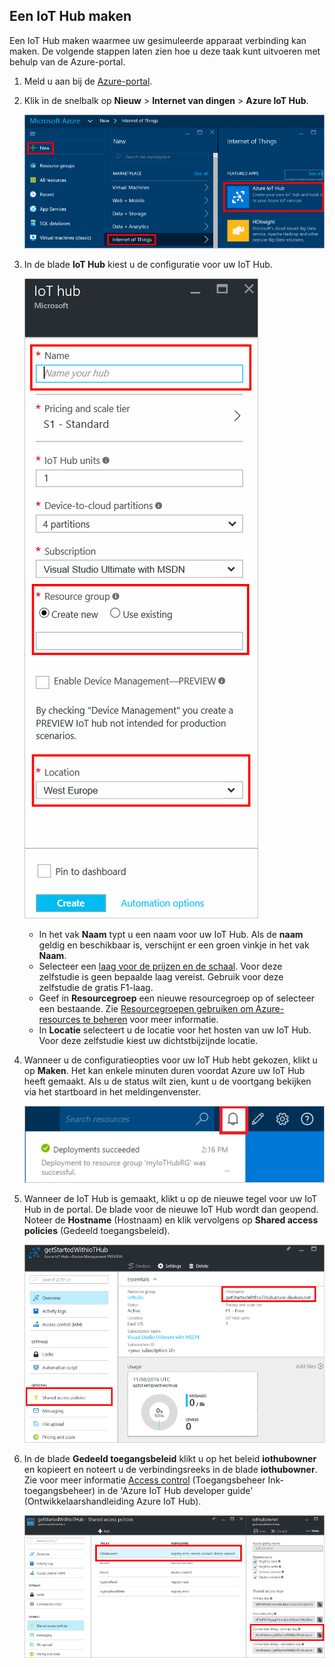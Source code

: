 ## Een IoT Hub maken

Een IoT Hub maken waarmee uw gesimuleerde apparaat verbinding kan maken. De volgende stappen laten zien hoe u deze taak kunt uitvoeren met behulp van de Azure-portal.

1. Meld u aan bij de [Azure-portal][lnk portal].

2. Klik in de snelbalk op **Nieuw** > **Internet van dingen** > **Azure IoT Hub**.

    ![Snelbalk Azure-portal][1]

3. In de blade **IoT Hub** kiest u de configuratie voor uw IoT Hub.

    ![Blade IoT Hub][2]

    * In het vak **Naam** typt u een naam voor uw IoT Hub. Als de **naam** geldig en beschikbaar is, verschijnt er een groen vinkje in het vak **Naam**.
    * Selecteer een [laag voor de prijzen en de schaal][lnk-pricing]. Voor deze zelfstudie is geen bepaalde laag vereist. Gebruik voor deze zelfstudie de gratis F1-laag.
    * Geef in **Resourcegroep** een nieuwe resourcegroep op of selecteer een bestaande. Zie [Resourcegroepen gebruiken om Azure-resources te beheren][lnk-resource-groups] voor meer informatie.
    * In **Locatie** selecteert u de locatie voor het hosten van uw IoT Hub. Voor deze zelfstudie kiest uw dichtstbijzijnde locatie.

4. Wanneer u de configuratieopties voor uw IoT Hub hebt gekozen, klikt u op **Maken**.  Het kan enkele minuten duren voordat Azure uw IoT Hub heeft gemaakt. Als u de status wilt zien, kunt u de voortgang bekijken via het startboard in het meldingenvenster.

    ![Status Nieuwe IoT Hub][3]

5. Wanneer de IoT Hub is gemaakt, klikt u op de nieuwe tegel voor uw IoT Hub in de portal. De blade voor de nieuwe IoT Hub wordt dan geopend. Noteer de **Hostname** (Hostnaam) en klik vervolgens op **Shared access policies** (Gedeeld toegangsbeleid).

    ![Blade Nieuwe IoT Hub][4]

6. In de blade **Gedeeld toegangsbeleid** klikt u op het beleid **iothubowner** en kopieert en noteert u de verbindingsreeks in de blade **iothubowner**. Zie voor meer informatie [Access control][lnk-access-control] (Toegangsbeheer Ink-toegangsbeheer) in de 'Azure IoT Hub developer guide' (Ontwikkelaarshandleiding Azure IoT Hub).

    ![Blade Gedeeld toegangsbeleid][5]


<!-- Images. -->
[1]: ./media/iot-hub-get-started-create-hub/create-iot-hub1.png
[2]: ./media/iot-hub-get-started-create-hub/create-iot-hub2.png
[3]: ./media/iot-hub-get-started-create-hub/create-iot-hub3.png
[4]: ./media/iot-hub-get-started-create-hub/create-iot-hub4.png
[5]: ./media/iot-hub-get-started-create-hub/create-iot-hub5.png

<!-- Links -->
[lnk-resource-groups]: ../articles/azure-portal/resource-group-portal.md
[lnk portal]: https://portal.azure.com/
[lnk-pricing]: https://azure.microsoft.com/pricing/details/iot-hub/
[lnk-access-control]: ../articles/iot-hub/iot-hub-devguide.md#accesscontrol



<!--HONumber=sep16_HO2-->


